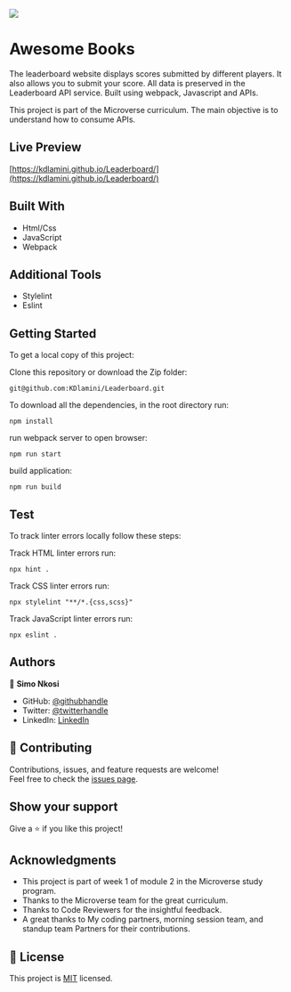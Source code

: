 ![](https://img.shields.io/badge/Microverse-blueviolet)

# Awesome Books

The leaderboard website displays scores submitted by different players. It also allows you to submit your score. All data is preserved in the Leaderboard API service. Built using webpack, Javascript and APIs.


This project is part of the Microverse curriculum. The main objective is to understand how to consume APIs.

## Live Preview
[https://kdlamini.github.io/Leaderboard/](https://kdlamini.github.io/Leaderboard/)

## Built With

- Html/Css
- JavaScript
- Webpack

## Additional Tools

- Stylelint
- Eslint

## Getting Started

To get a local copy of this project:

Clone this repository or download the Zip folder:
```
git@github.com:KDlamini/Leaderboard.git
```  
To download all the dependencies, in the root directory run:
```
npm install
```
run webpack server to open browser:
```
npm run start
```

build application:
```
npm run build
```

## Test
To track linter errors locally follow these steps:  

Track HTML linter errors run:
```
npx hint .
```
Track CSS linter errors run:
```
npx stylelint "**/*.{css,scss}"
```
Track JavaScript linter errors run:
```
npx eslint .
```

## Authors

👤 **Simo Nkosi**

- GitHub: [@githubhandle](https://github.com/KDlamini)
- Twitter: [@twitterhandle](https://twitter.com/RealSimoNkosi)
- LinkedIn: [LinkedIn](https://www.linkedin.com/in/simo-nkosi-418523180/)


## 🤝 Contributing

Contributions, issues, and feature requests are welcome!  
Feel free to check the [issues page](https://github.com/KDlamini/Leaderboard/issues).


## Show your support

Give a ⭐️ if you like this project!

## Acknowledgments

- This project is part of week 1 of module 2 in the Microverse study program.
- Thanks to the Microverse team for the great curriculum.
- Thanks to Code Reviewers for the insightful feedback.
- A great thanks to My coding partners, morning session team, and standup team Partners for their contributions.

## 📝 License

This project is [MIT](./MIT.md) licensed.

